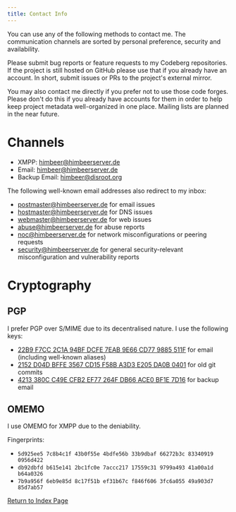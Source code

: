 ```yaml
---
title: Contact Info
---
```


You can use any of the following methods to contact me.
The communication channels are sorted by personal preference, security
and availability.

Please submit bug reports or feature requests to my Codeberg repositories.
If the project is still hosted on GitHub please use that
if you already have an account.
In short, submit issues or PRs to the project's external mirror.

You may also contact me directly if you prefer not to use those code forges.
Please don't do this if you already have accounts for them in order to help
keep project metadata well-organized in one place. Mailing lists are planned in
the near future.

Channels
========

* XMPP: [himbeer@himbeerserver.de](xmpp:himbeer@himbeerserver.de?message)
* Email: [himbeer@himbeerserver.de](mailto:himbeer@himbeerserver.de)
* Backup Email: [himbeer@disroot.org](mailto:himbeer@disroot.org)

The following well-known email addresses also redirect to my inbox:

* [postmaster@himbeerserver.de](mailto:postmaster@himbeerserver.de) for email issues
* [hostmaster@himbeerserver.de](mailto:hostmaster@himbeerserver.de) for DNS issues
* [webmaster@himbeerserver.de](mailto:webmaster@himbeerserver.de) for web issues
* [abuse@himbeerserver.de](mailto:abuse@himbeerserver.de) for abuse reports
* [noc@himbeerserver.de](mailto:noc@himbeerserver.de) for network misconfigurations or peering requests
* [security@himbeerserver.de](mailto:security@himbeerserver.de) for general security-relevant misconfiguration and vulnerability reports

Cryptography
============

PGP
---

I prefer PGP over S/MIME due to its decentralised nature. I use the following keys:

* [22B9 F7CC 2C1A 94BF DCFE 7EAB 9E66 CD77 9885 511F](/pgp/22B9F7CC2C1A94BFDCFE7EAB9E66CD779885511F.gpg.asc) for email (including well-known aliases)
* [2152 D04D BFFE 3567 CD15 F58B A3D3 E205 DA0B 0401](/pgp/2152D04DBFFE3567CD15F58BA3D3E205DA0B0401.gpg.asc) for old git commits
* [4213 380C C49E CFB2 EF77 264F DB66 ACE0 BF1E 7D16](/pgp/4213380CC49ECFB2EF77264FDB66ACE0BF1E7D16.gpg.asc) for backup email

OMEMO
-----

I use OMEMO for XMPP due to the deniability.

Fingerprints:

* `5d925ee5 7c8b4c1f 43b0f55e 4bdfe56b 33b9dbaf 66272b3c 83340919 0956d422`
* `db92dbfd b615e141 2bc1fc0e 7accc217 17559c31 9799a493 41a00a1d b64a0326`
* `7b9a956f 6eb9e85d 8c17f51b ef31b67c f846f606 3fc6a055 49a903d7 85d7ab57`

[Return to Index Page](/md/index.md)
